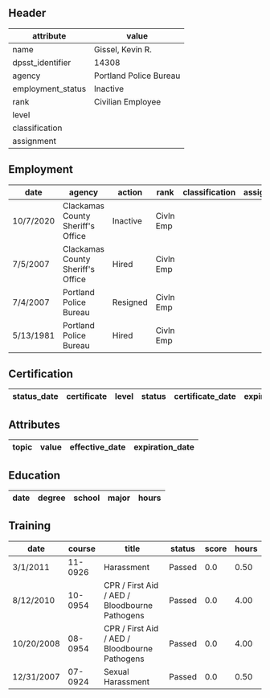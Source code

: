 ## Header
| attribute | value |
| --------- | ----- |
| name | Gissel, Kevin R. |
| dpsst_identifier | 14308 |
| agency | Portland Police Bureau |
| employment_status | Inactive |
| rank | Civilian Employee |
| level |  |
| classification |  |
| assignment |  |
## Employment
| date | agency | action | rank | classification | assignment |
| ---- | ------ | ------ | ---- | -------------- | ---------- |
| 10/7/2020 | Clackamas County Sheriff's Office | Inactive | Civln Emp |  |  |
| 7/5/2007 | Clackamas County Sheriff's Office | Hired | Civln Emp |  |  |
| 7/4/2007 | Portland Police Bureau | Resigned | Civln Emp |  |  |
| 5/13/1981 | Portland Police Bureau | Hired | Civln Emp |  |  |
## Certification
| status_date | certificate | level | status | certificate_date | expiration_date | probation_date |
| ----------- | ----------- | ----- | ------ | ---------------- | --------------- | -------------- |
## Attributes
| topic | value | effective_date | expiration_date |
| ----- | ----- | -------------- | --------------- |
## Education
| date | degree | school | major | hours |
| ---- | ------ | ------ | ----- | ----- |
## Training
| date | course | title | status | score | hours |
| ---- | ------ | ----- | ------ | ----- | ----- |
| 3/1/2011 | 11-0926 | Harassment | Passed | 0.0 | 0.50 |
| 8/12/2010 | 10-0954 | CPR / First Aid / AED / Bloodbourne Pathogens | Passed | 0.0 | 4.00 |
| 10/20/2008 | 08-0954 | CPR / First Aid / AED / Bloodbourne Pathogens | Passed | 0.0 | 4.00 |
| 12/31/2007 | 07-0924 | Sexual Harassment | Passed | 0.0 | 0.50 |

